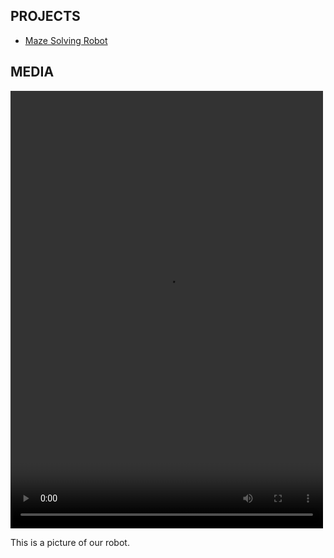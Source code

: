 ## PROJECTS
  
- [Maze Solving Robot](LAB4.MD)
  
## MEDIA
  
<video width="500" height="700" src="IMG_6084.mp4" type="video/mp4" autoplay preload="auto" loop>
</video>
  
This is a picture of our robot.  